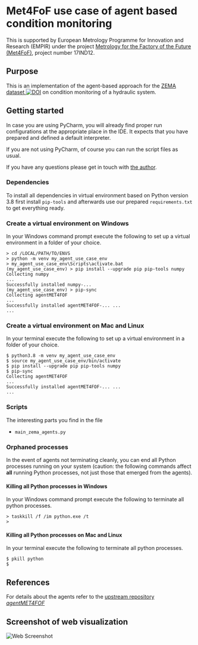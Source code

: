 # Met4FoF use case of agent based condition monitoring

This is supported by European Metrology Programme for Innovation and Research (EMPIR)
under the project
[Metrology for the Factory of the Future (Met4FoF)](https://met4fof.eu), project number
17IND12.

## Purpose

This is an implementation of the agent-based approach for the [ZEMA dataset ![DOI
](https://zenodo.org/badge/DOI/10.5281/zenodo.1323611.svg
)](https://doi.org/10.5281/zenodo.1323611)
on condition monitoring of a hydraulic system.

## Getting started

In case you are using PyCharm, you will already find proper run configurations at the
appropriate place in the IDE. It expects that you have prepared and defined a default
interpreter.

If you are not using PyCharm, of course you can run the script files as usual.

If you have any questions please get in touch with
[the author](https://github.com/bangxiangyong).

### Dependencies

To install all dependencies in virtual environment based on Python version 3.8 first
install `pip-tools` and afterwards use our prepared `requirements.txt` to get
everything ready.

### Create a virtual environment on Windows

In your Windows command prompt execute the following to set up a virtual environment
in a folder of your choice.

```shell
> cd /LOCAL/PATH/TO/ENVS
> python -m venv my_agent_use_case_env
> my_agent_use_case_env\Scripts\activate.bat
(my_agent_use_case_env) > pip install --upgrade pip pip-tools numpy
Collecting numpy
...
Successfully installed numpy-...
(my_agent_use_case_env) > pip-sync
Collecting agentMET4FOF
...
Successfully installed agentMET4FOF-... ...
...
```

### Create a virtual environment on Mac and Linux

In your terminal execute the following to set up a virtual environment
in a folder of your choice.

```shell
$ python3.8 -m venv my_agent_use_case_env
$ source my_agent_use_case_env/bin/activate
$ pip install --upgrade pip pip-tools numpy
$ pip-sync
Collecting agentMET4FOF
...
Successfully installed agentMET4FOF-... ...
...
```

### Scripts

The interesting parts you find in the file

- `main_zema_agents.py`

### Orphaned processes

In the event of agents not terminating cleanly, you can end all Python processes
running on your system (caution: the following commands affect **all** running Python
 processes, not just those that emerged from the agents).

#### Killing all Python processes in Windows

In your Windows command prompt execute the following to terminate all python processes.

```shell
> taskkill /f /im python.exe /t
>
```

#### Killing all Python processes on Mac and Linux

In your terminal execute the following to terminate all python processes.

```shell
$ pkill python
$
```

## References

For details about the agents refer to the
[upstream repository _agentMET4FOF_](https://github.com/bangxiangyong/agentMET4FOF)

## Screenshot of web visualization
![Web Screenshot](https://github.com/bangxiangyong/agentMet4FoF/blob/master/screenshot_met4fof.png)
